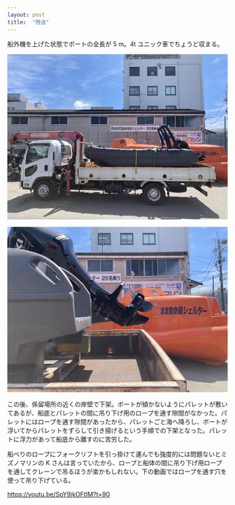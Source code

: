 ```yaml
---
layout: post
title:  "陸送"
---
```


船外機を上げた状態でボートの全長が 5 m。4t ユニック車でちょうど収まる。

![ユニック](/assets/IMG_1428.cleaned.JPG)

![ユニック2](/assets/IMG_1429.cleaned.JPG)

この後、係留場所の近くの岸壁で下架。ボートが傾かないようにパレットが敷いてあるが、船底とパレットの間に吊り下げ用のロープを通す隙間がなかった。パレットにはロープを通す隙間があったから、パレットごと海へ降ろし、ボートが浮いてからパレットをずらして引き揚げるという手順での下架となった。パレットに浮力があって船底から離すのに苦労した。

船べりのロープにフォークリフトを引っ掛けて運んでも強度的には問題ないとミズノマリンの K さんは言っていたから、ロープと船体の間に吊り下げ用ロープを通してクレーンで吊るほうが楽かもしれない。下の動画ではロープを通す穴を使って吊り下げている。

<https://youtu.be/SpY9jkOFtIM?t=90>